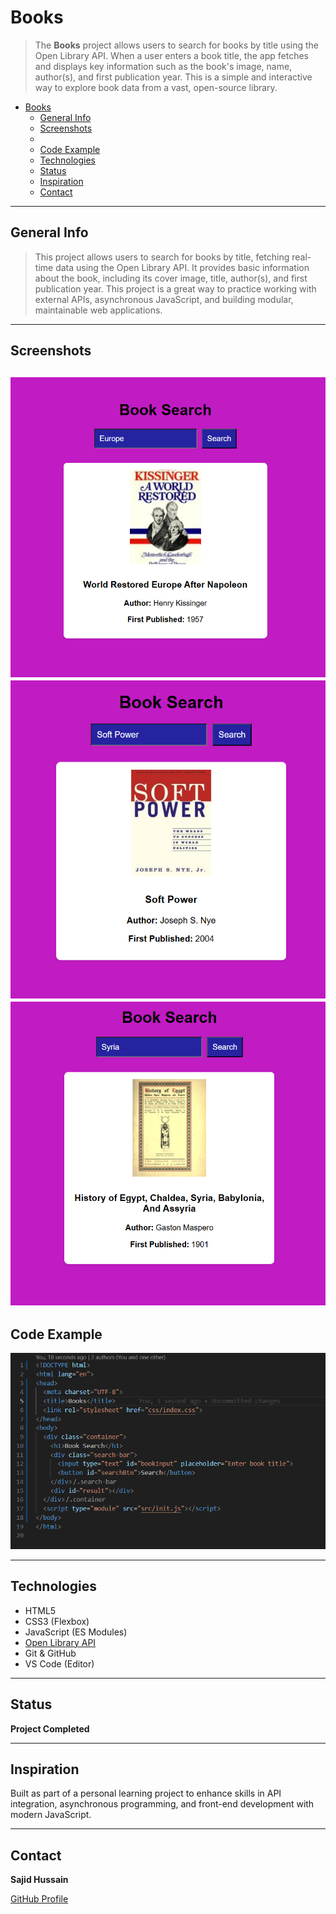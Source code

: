 # Books
> The **Books** project allows users to search for books by title using the Open Library API. When a user enters a book title, the app fetches and displays key information such as the book's image, name, author(s), and first publication year. This is a simple and interactive way to explore book data from a vast, open-source library.

- [Books](#books)
  - [General Info](#general-info)
  - [Screenshots](#screenshots)
  - [](#)
  - [Code Example](#code-example)
  - [Technologies](#technologies)
  - [Status](#status)
  - [Inspiration](#inspiration)
  - [Contact](#contact)

---

## General Info

> This project allows users to search for books by title, fetching real-time data using the Open Library API. It provides basic information about the book, including its cover image, title, author(s), and first publication year. This project is a great way to practice working with external APIs, asynchronous JavaScript, and building modular, maintainable web applications.

---

## Screenshots

![Books Search Example](book1.png)
![Books Layout](Book2.png)
![Books Search Example](Book3.png)
---

## Code Example

![Code Example](codeexample.png)

---

## Technologies

- HTML5
- CSS3 (Flexbox)
- JavaScript (ES Modules)
- [Open Library API](https://openlibrary.org/search.json?title=)
- Git & GitHub
- VS Code (Editor)

---

## Status

**Project Completed**

---

## Inspiration

Built as part of a personal learning project to enhance skills in API integration, asynchronous programming, and front-end development with modern JavaScript.  

---

## Contact

**Sajid Hussain**  

[GitHub Profile](https://github.com/SajidHussainabbasi)